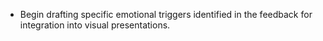 - Begin drafting specific emotional triggers identified in the feedback for integration into visual presentations.